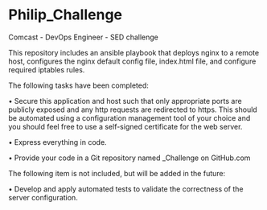 # Philip_Challenge
Comcast - DevOps Engineer - SED challenge

This repository includes an ansible playbook that deploys nginx to a remote host, configures the nginx default config file, index.html file, and configure required iptables rules.

The following tasks have been completed:

• Secure this application and host such that only appropriate ports are publicly exposed and
any http requests are redirected to https. This should be automated using a configuration
management tool of your choice and you should feel free to use a self-signed certificate for
the web server.

• Express everything in code.

• Provide your code in a Git repository named <FIRSTNAME>_Challenge on GitHub.com
  
The following item is not included, but will be added in the future:
  
• Develop and apply automated tests to validate the correctness of the server configuration.
  
  
